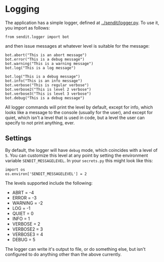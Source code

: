 # Logging
The application has a simple logger, defined at [../sendit/logger.py](logger.py). To use it, you import as follows:

```
from sendit.logger import bot
```

and then issue messages at whatever level is suitable for the message:

```
bot.abort("This is an abort message")
bot.error("This is a debug message")
bot.warning("This is a warning message")
bot.log("This is a log message")

bot.log("This is a debug message")
bot.info("This is an info message")
bot.verbose("This is regular verbose")
bot.verbose2("This is level 2 verbose")
bot.verbose3("This is level 3 verbose")
bot.debug("This is a debug message")
```

All logger commands will print the level by default, except for info, which looks like a message to the console (usually for the user), and except for quiet, which isn't a level that is used in code, but a level the user can specify to not print anything, ever.


## Settings
By default, the logger will have `debug` mode, which coincides with a level of `5`. You can customize this level at any point by setting the environment variable `SENDIT_MESSAGELEVEL`. In your `secrets.py` this might look like this:


```
import os
os.environ['SENDIT_MESSAGELEVEL'] = 2
```

The levels supported include the following:

 - ABRT = -4
 - ERROR = -3
 - WARNING = -2
 - LOG = -1
 - QUIET = 0
 - INFO = 1
 - VERBOSE  = 2
 - VERBOSE2 = 3
 - VERBOSE3 = 4
 - DEBUG = 5


The logger can write it's output to file, or do something else, but isn't configured to do anything other than the above currently.
